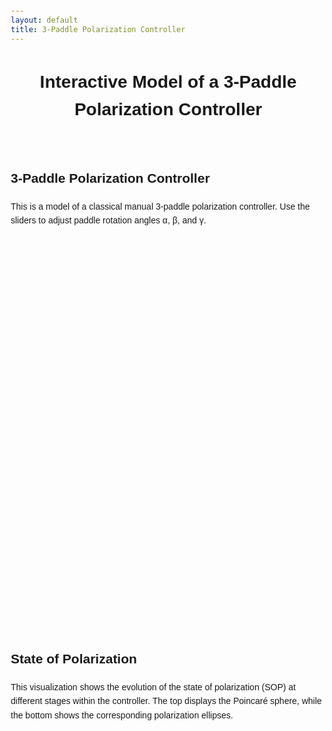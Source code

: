 ```yaml
---
layout: default
title: 3-Paddle Polarization Controller
---
```


<style>
  body {
	  font-family: sans-serif;
	  margin: 20px;
		line-height: 1.6;
	}

	h1 {
		text-align: center;
		margin-bottom: 40px;
	}

	.container1 {
		display: flex;
		justify-content: center;
		gap: 20px;
		align-items: flex-start;
		flex-wrap: wrap;
	}

	.column {
		display: flex;
		flex-direction: column;
		align-items: center;
		width: 600px;
	}

	.text-block {
		height: 150px; /* Alignment by height of headings+text */
		margin-bottom: 10px;
	}

	.applet {
		width: 600px;
		height: 600px;
	}

	@media (max-width: 1260px) {
		.container {
		  flex-direction: column;
		  align-items: center;
		}

		.text-block {
		  height: auto;
		}
	}
</style>

<h1>Interactive Model of a 3-Paddle Polarization Controller</h1>

<div class="container1">
  <!-- Left column -->
  <div class="column">
    <div class="text-block">
      <h2>3-Paddle Polarization Controller</h2>
      <p>This is a model of a classical manual 3-paddle polarization controller. Use the sliders to adjust paddle rotation angles α, β, and γ.</p>
    </div>
    <div id="ggbApplet1" class="applet"></div>
  </div>

  <!-- Right column -->
  <div class="column">
    <div class="text-block">
      <h2>State of Polarization</h2>
      <p>This visualization shows the evolution of the state of polarization (SOP) at different stages within the controller. The top displays the Poincaré sphere, while the bottom shows the corresponding polarization ellipses.</p>
    </div>
    <div id="ggbApplet2" class="applet"></div>
  </div>
</div>

<div id="ggbApplet1"></div>

<script>
  function ggbOnInit(param) {
	  if (param == "ggbApplet1") {
		  // init update listeners for ggbApplet1
		  ggbApplet1.registerObjectUpdateListener("α", "abcListener");
		  ggbApplet1.registerObjectUpdateListener("β", "abcListener");
		  ggbApplet1.registerObjectUpdateListener("γ", "abcListener");
	  }
  }

  function abcListener(objName) {
    // get value from applet1 and set value in applet2	
	  var changedValue = 2*ggbApplet1.getValue(objName);/* Multiple by 2 due to double of angles on the Poincare sphere */
	  ggbApplet2.setValue(objName, changedValue);		
  } 
  
  var applet1 = new GGBApplet(createGGBParams("ggbApplet1", "pts6vg4r"), true);
  var applet2 = new GGBApplet(createGGBParams("ggbApplet2", "hdmsanwn",{enableRightClick: true}), true);
  window.onload = function() {
	  applet1.inject('ggbApplet1');
	  applet2.inject('ggbApplet2');
	  // Запрет прокрутки мыши (зум колесиком)
	  document.getElementById('ggbApplet2').addEventListener('wheel', function (e) {
	    e.preventDefault();
	    }, { passive: false });
	
	  // Запрет пинча на мобильных
	  document.getElementById('ggbApplet2').addEventListener('touchmove', function (e) {
	    if (e.touches.length > 1) e.preventDefault();
	    }, { passive: false });
};
</script>

